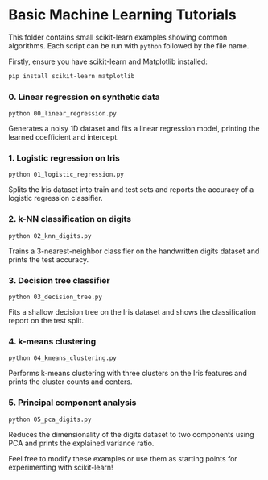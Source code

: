 # Basic Machine Learning Tutorials

This folder contains small scikit-learn examples
showing common algorithms. Each script can be run with `python` followed
by the file name.

Firstly, ensure you have scikit-learn and Matplotlib installed:

```bash
pip install scikit-learn matplotlib
```

### 0. Linear regression on synthetic data
`python 00_linear_regression.py`

Generates a noisy 1D dataset and fits a linear regression model,
printing the learned coefficient and intercept.

### 1. Logistic regression on Iris
`python 01_logistic_regression.py`

Splits the Iris dataset into train and test sets and reports the
accuracy of a logistic regression classifier.

### 2. k-NN classification on digits
`python 02_knn_digits.py`

Trains a 3-nearest-neighbor classifier on the handwritten digits dataset
and prints the test accuracy.

### 3. Decision tree classifier
`python 03_decision_tree.py`

Fits a shallow decision tree on the Iris dataset and shows the
classification report on the test split.

### 4. k-means clustering
`python 04_kmeans_clustering.py`

Performs k-means clustering with three clusters on the Iris features and
prints the cluster counts and centers.

### 5. Principal component analysis
`python 05_pca_digits.py`

Reduces the dimensionality of the digits dataset to two components using
PCA and prints the explained variance ratio.

Feel free to modify these examples or use them as starting points for
experimenting with scikit-learn!
